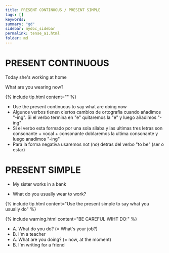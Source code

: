 ```yaml
---
title: PRESENT CONTINUOUS / PRESENT SIMPLE
tags: []
keywords:
summary: "gd"
sidebar: mydoc_sidebar
permalink: tense_a1.html
folder: md
---
```


# PRESENT CONTINUOUS

Today she's working at home

What are you wearing now?

{% include tip.html content="" %}

- Use the present continuous to say what are doing now
- Algunos verbos tienen ciertos cambios de ortografia cuando añadimos "-ing". Si el verbo termina en "e" quitaremos la "e" y luego añadimos "-ing"
- Si el verbo esta formado por una sola silaba y las ultimas tres letras son consonante + vocal + consonante doblaremos la ultima consonante y luego anadimos "-ing"
- Para la forma negativa usaremos not (no) detras del verbo "to be" (ser o estar)


# PRESENT SIMPLE

- My sister works in a bank 

- What do you usually wear to work?

{% include tip.html content="Use the present simple to say what you usually do" %}

{% include warning.html content="BE CAREFUL WIHT DO:" %}

- A. What do you do? (= What's your job?)
- B. I'm a teacher
- A. What are you doing? (= now, at the moment)
- B. I'm writing for a friend

